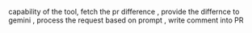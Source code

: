 capability of the tool,
fetch the pr difference ,
provide the differnce to gemini ,
process the request based on prompt ,
write comment into PR



